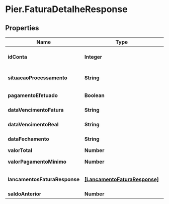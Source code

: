 # Pier.FaturaDetalheResponse

## Properties
Name | Type | Description | Notes
------------ | ------------- | ------------- | -------------
**idConta** | **Integer** | C\u00F3digo de identifica\u00E7\u00E3o da conta. | [optional] 
**situacaoProcessamento** | **String** | Situa\u00E7\u00E3o de Processamento da fatura. | [optional] 
**pagamentoEfetuado** | **Boolean** | Status de pagamento efetuado. | [optional] 
**dataVencimentoFatura** | **String** | Data de vencimento da fatura. | [optional] 
**dataVencimentoReal** | **String** | Data de vencimento real da fatura. | [optional] 
**dataFechamento** | **String** | Data de fechamento da fatura. | [optional] 
**valorTotal** | **Number** | Valor total da fatura. | [optional] 
**valorPagamentoMinimo** | **Number** | Valor do pagamento m\u00EDnimo. | [optional] 
**lancamentosFaturaResponse** | [**[LancamentoFaturaResponse]**](LancamentoFaturaResponse.md) | Lista de lan\u00E7amentos da fatura. | [optional] 
**saldoAnterior** | **Number** | Valor do saldo anterior. | [optional] 


